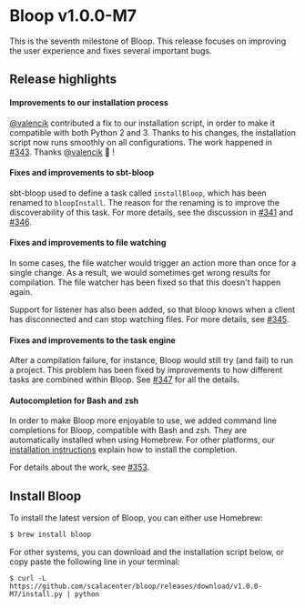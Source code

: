 # Bloop v1.0.0-M7

This is the seventh milestone of Bloop. This release focuses on improving the user experience and
fixes several important bugs.

## Release highlights

#### Improvements to our installation process

[@valencik][@valencik] contributed a fix to our installation script, in order to make it compatible with both
Python 2 and 3. Thanks to his changes, the installation script now runs smoothly on all
configurations. The work happened in [#343][#343]. Thanks [@valencik][@valencik] :tada: !

#### Fixes and improvements to sbt-bloop

sbt-bloop used to define a task called `installBloop`, which has been renamed to `bloopInstall`. The
reason for the renaming is to improve the discoverability of this task. For more details, see the
discussion in [#341][#341] and [#346][#346].

#### Fixes and improvements to file watching

In some cases, the file watcher would trigger an action more than once for a single change. As a
result, we would sometimes get wrong results for compilation. The file watcher has been fixed so
that this doesn't happen again.

Support for listener has also been added, so that bloop knows when a client has disconnected and can
stop watching files. For more details, see [#345][#345].

#### Fixes and improvements to the task engine

After a compilation failure, for instance, Bloop would still try (and fail) to run a project. This
problem has been fixed by improvements to how different tasks are combined within Bloop. See [#347][#347]
for all the details.

#### Autocompletion for Bash and zsh

In order to make Bloop more enjoyable to use, we added command line completions for Bloop,
compatible with Bash and zsh. They are automatically installed when using Homebrew. For other
platforms, our [installation instructions][installation instructions] explain how to install the completion.

For details about the work, see [#353][#353].

## Install Bloop

To install the latest version of Bloop, you can either use Homebrew:

```sh
$ brew install bloop
```

For other systems, you can download and the installation script below, or copy paste the following
line in your terminal:

```
$ curl -L https://github.com/scalacenter/bloop/releases/download/v1.0.0-M7/install.py | python
```

[#341]: https://github.com/scalacenter/bloop/pull/341
[#343]: https://github.com/scalacenter/bloop/pull/343
[#345]: https://github.com/scalacenter/bloop/pull/345
[#346]: https://github.com/scalacenter/bloop/pull/346
[#347]: https://github.com/scalacenter/bloop/pull/347
[#353]: https://github.com/scalacenter/bloop/pull/353
[@valencik]: https://github.com/valencik
[installation instructions]: https://scalacenter.github.io/bloop/docs/installation
